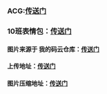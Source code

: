# 
### ACG:[传送门](https://acgimg.yilinblog.xyz/)
### 10班表情包：[传送门](https://cl10imgs.yilinblog.xyz/)

####     图片来源于 我的码云仓库：[传送门](https://gitee.com/yilinya/imagebed/)
####    上传地址：[传送门](https://gitee.com/yilinya/imagebed/upload/master)
####     图片压缩地址：[传送门](https://docsmall.com/image-compress)


